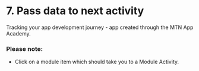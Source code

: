 # 7. Pass data to next activity
Tracking your app development journey - app created through the MTN App Academy.
### Please note:
* Click on a module item which should take you to a Module Activity.
